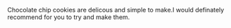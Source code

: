 Chocolate chip cookies are delicous and simple to make.I would definately recommend for you to try and make them.
